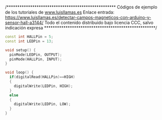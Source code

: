 /***************************************************
Códigos de ejemplo de los tutoriales de www.luisllamas.es
Enlace entrada: https://www.luisllamas.es/detectar-campos-magneticos-con-arduino-y-sensor-hall-a3144/
Todo el contenido distribuido bajo licencia CCC, salvo indicación expresa
****************************************************/

```cpp
const int HALLPin = 5;
const int LEDPin = 13;

void setup() {
  pinMode(LEDPin, OUTPUT);
  pinMode(HALLPin, INPUT);
}

void loop() {
  if(digitalRead(HALLPin)==HIGH)
  {
    digitalWrite(LEDPin, HIGH);   
  }
  else
  {
    digitalWrite(LEDPin, LOW);
  }
}
```